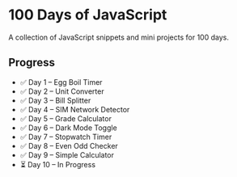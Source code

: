 # 100 Days of JavaScript

A collection of JavaScript snippets and mini projects for 100 days.

## Progress
- ✅ Day 1 – Egg Boil Timer
- ✅ Day 2 – Unit Converter
- ✅ Day 3 – Bill Splitter
- ✅ Day 4 – SIM Network Detector
- ✅ Day 5 – Grade Calculator
- ✅ Day 6 – Dark Mode Toggle
- ✅ Day 7 – Stopwatch Timer
- ✅ Day 8 – Even Odd Checker
- ✅ Day 9 – Simple Calculator
- ⏳ Day 10 – In Progress




